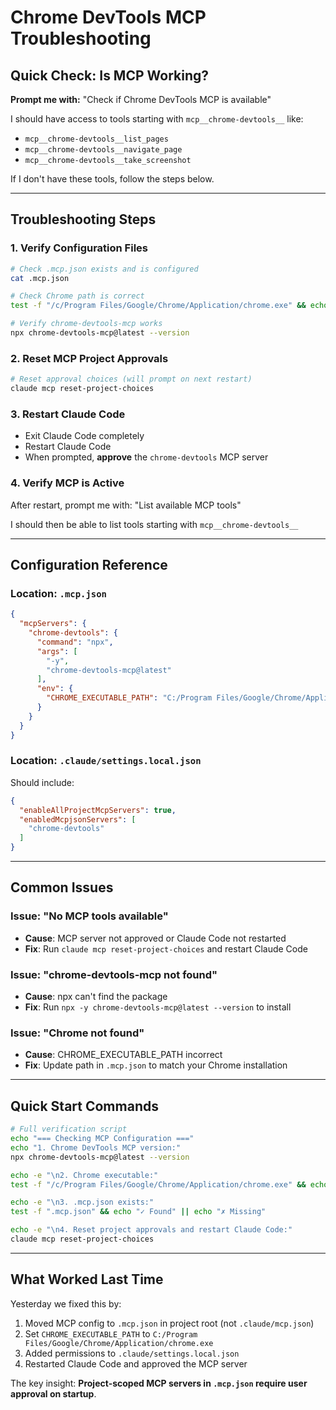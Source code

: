 # Chrome DevTools MCP Troubleshooting

## Quick Check: Is MCP Working?

**Prompt me with:** "Check if Chrome DevTools MCP is available"

I should have access to tools starting with `mcp__chrome-devtools__` like:
- `mcp__chrome-devtools__list_pages`
- `mcp__chrome-devtools__navigate_page`
- `mcp__chrome-devtools__take_screenshot`

If I don't have these tools, follow the steps below.

---

## Troubleshooting Steps

### 1. Verify Configuration Files
```bash
# Check .mcp.json exists and is configured
cat .mcp.json

# Check Chrome path is correct
test -f "/c/Program Files/Google/Chrome/Application/chrome.exe" && echo "Chrome found" || echo "Chrome missing"

# Verify chrome-devtools-mcp works
npx chrome-devtools-mcp@latest --version
```

### 2. Reset MCP Project Approvals
```bash
# Reset approval choices (will prompt on next restart)
claude mcp reset-project-choices
```

### 3. Restart Claude Code
- Exit Claude Code completely
- Restart Claude Code
- When prompted, **approve** the `chrome-devtools` MCP server

### 4. Verify MCP is Active
After restart, prompt me with: "List available MCP tools"

I should then be able to list tools starting with `mcp__chrome-devtools__`

---

## Configuration Reference

### Location: `.mcp.json`
```json
{
  "mcpServers": {
    "chrome-devtools": {
      "command": "npx",
      "args": [
        "-y",
        "chrome-devtools-mcp@latest"
      ],
      "env": {
        "CHROME_EXECUTABLE_PATH": "C:/Program Files/Google/Chrome/Application/chrome.exe"
      }
    }
  }
}
```

### Location: `.claude/settings.local.json`
Should include:
```json
{
  "enableAllProjectMcpServers": true,
  "enabledMcpjsonServers": [
    "chrome-devtools"
  ]
}
```

---

## Common Issues

### Issue: "No MCP tools available"
- **Cause**: MCP server not approved or Claude Code not restarted
- **Fix**: Run `claude mcp reset-project-choices` and restart Claude Code

### Issue: "chrome-devtools-mcp not found"
- **Cause**: npx can't find the package
- **Fix**: Run `npx -y chrome-devtools-mcp@latest --version` to install

### Issue: "Chrome not found"
- **Cause**: CHROME_EXECUTABLE_PATH incorrect
- **Fix**: Update path in `.mcp.json` to match your Chrome installation

---

## Quick Start Commands

```bash
# Full verification script
echo "=== Checking MCP Configuration ==="
echo "1. Chrome DevTools MCP version:"
npx chrome-devtools-mcp@latest --version

echo -e "\n2. Chrome executable:"
test -f "/c/Program Files/Google/Chrome/Application/chrome.exe" && echo "✓ Found" || echo "✗ Missing"

echo -e "\n3. .mcp.json exists:"
test -f ".mcp.json" && echo "✓ Found" || echo "✗ Missing"

echo -e "\n4. Reset project approvals and restart Claude Code:"
claude mcp reset-project-choices
```

---

## What Worked Last Time

Yesterday we fixed this by:
1. Moved MCP config to `.mcp.json` in project root (not `.claude/mcp.json`)
2. Set `CHROME_EXECUTABLE_PATH` to `C:/Program Files/Google/Chrome/Application/chrome.exe`
3. Added permissions to `.claude/settings.local.json`
4. Restarted Claude Code and approved the MCP server

The key insight: **Project-scoped MCP servers in `.mcp.json` require user approval on startup**.
